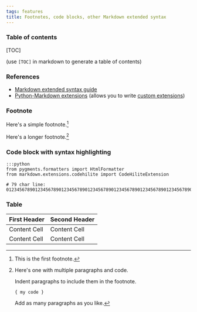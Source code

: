 ```yaml
---
tags: features
title: Footnotes, code blocks, other Markdown extended syntax
---
```


### Table of contents

[TOC]

(use `[TOC]` in markdown to generate a table of contents)

### References

- [Markdown extended syntax guide](https://www.markdownguide.org/extended-syntax/)
- [Python-Markdown extensions](https://python-markdown.github.io/extensions/) (allows you to write [custom extensions](https://python-markdown.github.io/extensions/api/))

### Footnote

Here's a simple footnote.[^1]

Here's a longer footnote.[^bignote]

### Code block with syntax highlighting

```
:::python
from pygments.formatters import HtmlFormatter
from markdown.extensions.codehilite import CodeHiliteExtension

# 79 char line:
0123456789012345678901234567890123456789012345678901234567890123456789012345678
```

### Table

First Header  | Second Header
------------- | -------------
Content Cell  | Content Cell
Content Cell  | Content Cell


[^1]: This is the first footnote.

[^bignote]: Here's one with multiple paragraphs and code.

    Indent paragraphs to include them in the footnote.

    `{ my code }`

    Add as many paragraphs as you like.
